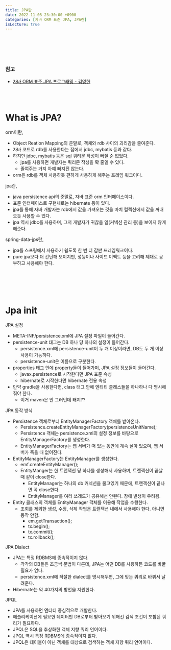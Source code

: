 ```yaml
---
title: JPA란
date: 2022-11-05 23:30:00 +0900
categories: [자바 ORM 표준 JPA, JPA란]
isLecture: true
---
```




<br/>
<br/>
<br/>
<br/>

### 참고

- [자바 ORM 표준 JPA 프로그래밍 - 김영한](https://www.inflearn.com/course/ORM-JPA-Basic/dashboard)

<br/>
<br/>

# What is JPA?

orm이란,

- Object Reation Mapping의 준말로, 객체와 rdb 사이의 괴리감을 줄여준다.
- 자바 코드로 rdb를 사용한다는 점에서 jdbc, mybatis 등과 같다.
- 하지만 jdbc, mybatis 등은 sql 쿼리문 작성이 빠질 순 없었다.
  - jpa를 사용하면 개발자는 쿼리문 작성을 확 줄일 수 있다.
  - 줄여주는 거지 아예 빠지진 않는다.
- orm은 rdb를 객체 사용하듯 편하게 사용하게 해주는 프레임 워크이다.

jpa란,

- java persistence api의 준말로, 자바 표준 orm 인터페이스이다.
- 표준 인터페이스로 구현체로는 hibernate 등이 있다.
- jpa를 통해 자바 개발자는 rdb에서 값을 가져오는 것을 마치 컬렉션에서 값을 꺼내오듯 사용할 수 있다.
- jpa 역시 jdbc를 사용하며, 그저 개발자가 귀찮을 일(커넥션 관리 등)을 보이지 않게 해준다.

spring-data-jps란,

- jpa를 스프링에서 사용하기 쉽도록 한 번 더 감싼 프레임워크이다.
- pure jpa보다 더 간단해 보이지만, 성능이나 사이드 이펙트 등을 고려해 제대로 공부하고 사용해야 한다.

<br/>
<br/>
<br/>
<br/>

# Jpa init

JPA 설정

- META-INF/persistence.xml에 JPA 설정 파일이 들어간다.
- persistence-unit 태그는 DB 하나 당 하나의 설정이 들어간다.
  - persistence.xml에 persistence-unit이 두 개 이상이라면, DB도 두 개 이상 사용이 가능하다.
  - persistence-unit은 이름으로 구분한다.
- properties 태그 안에 property들이 들어가며, JPA 설정 정보들이 들어간다.
  - javax.persistence로 시작한다면 JPA 표준 속성
  - hibernate로 시작한다면 hibernate 전용 속성
- 만약 gradle을 사용한다면, class 태그 안에 엔티티 클래스들을 하나하나 다 명시해줘야 한다.
  - 이거 maven은 안 그러던데 왜지??

JPA 동작 방식

- Persistence 객체로부터 EntityManagerFactory 객체를 받아온다.
  - Persistence.createEntityManagerFactory(persistenceUnitName);
  - Persistence 객체는 persistence.xml의 설정 정보를 바탕으로 EntityManagerFactory를 생성한다.
  - EntityManagerFactory는 웹 서버가 떠 있는 동안에 계속 살아 있으며, 웹 서버가 죽을 때 없어진다.
- EntityManagerFactory는 EntityManager를 생성한다.
  - emf.createEntityManager();
  - EntityManger는 한 트랜잭션 당 하나를 생성해서 사용하며, 트랜잭션이 끝날 때 같이 close한다.
    - EntityManager는 하나의 db 커넥션을 물고있기 때문에, 트랜잭션이 끝나면 꼭 close한다.
    - EntityManager를 여러 쓰레드가 공유해선 안된다. 장애 발생이 우려됨.
- Entity 클래스의 객체를 EntityManager 객체를 이용해 작업을 수행한다.
  - 조회를 제외한 생성, 수정, 삭제 작업은 트랜잭션 내에서 사용해야 한다. 아니면 동작 안함.
    - em.getTransaction();
    - tx.begin();
    - tx.commit();
    - tx.rollback();

JPA Dialect

- JPA는 특정 RDBMS에 종속적이지 않다.
  - 각각의 DB들은 조금씩 문법이 다른데, JPA는 어떤 DB를 사용하든 코드를 바꿀 필요가 없다.
  - persistence.xml에 적절한 dialect를 명시해두면, 그에 맞는 쿼리로 바꿔서 날려준다.
- Hibernate는 약 40가지의 방언을 지원한다.

JPQL

- JPA를 사용하면 엔티티 중심적으로 개발한다.
- 애플리케이션에 필요한 데이터만 DB로부터 받아오기 위해선 검색 조건이 포함된 쿼리가 필요하다.
- JPQL은 SQL을 추상화한 객체 지향 쿼리 언어이다.
- JPQL 역시 특정 RDBMS에 종속적이지 않다.
- JPQL은 테이블이 아닌 객체를 대상으로 검색하는 객체 지향 쿼리 언어이다.


<br/>
<br/>
<br/>
<br/>
